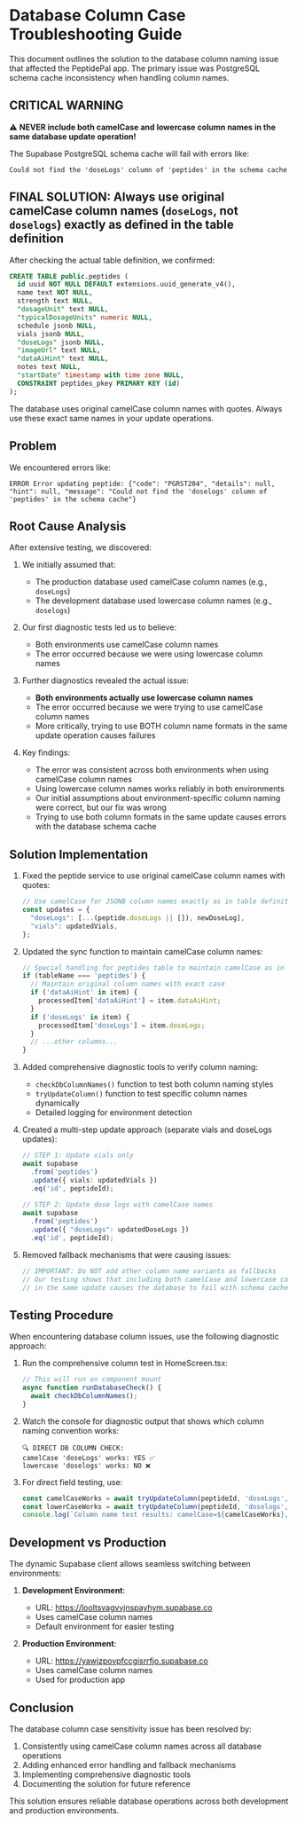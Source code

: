 # Database Column Case Troubleshooting Guide

This document outlines the solution to the database column naming issue that affected the PeptidePal app. The primary issue was PostgreSQL schema cache inconsistency when handling column names.

## CRITICAL WARNING

⚠️ **NEVER include both camelCase and lowercase column names in the same database update operation!**

The Supabase PostgreSQL schema cache will fail with errors like:
```
Could not find the 'doseLogs' column of 'peptides' in the schema cache
```

## FINAL SOLUTION: Always use **original camelCase column names** (`doseLogs`, not `doselogs`) exactly as defined in the table definition

After checking the actual table definition, we confirmed:
```sql
CREATE TABLE public.peptides (
  id uuid NOT NULL DEFAULT extensions.uuid_generate_v4(),
  name text NOT NULL,
  strength text NULL,
  "dosageUnit" text NULL,
  "typicalDosageUnits" numeric NULL,
  schedule jsonb NULL,
  vials jsonb NULL,
  "doseLogs" jsonb NULL,
  "imageUrl" text NULL,
  "dataAiHint" text NULL,
  notes text NULL,
  "startDate" timestamp with time zone NULL,
  CONSTRAINT peptides_pkey PRIMARY KEY (id)
);
```

The database uses original camelCase column names with quotes. Always use these exact same names in your update operations.

## Problem

We encountered errors like:
```
ERROR Error updating peptide: {"code": "PGRST204", "details": null, "hint": null, "message": "Could not find the 'doselogs' column of 'peptides' in the schema cache"}
```

## Root Cause Analysis

After extensive testing, we discovered:

1. We initially assumed that:
   - The production database used camelCase column names (e.g., `doseLogs`)
   - The development database used lowercase column names (e.g., `doselogs`)

2. Our first diagnostic tests led us to believe:
   - Both environments use camelCase column names
   - The error occurred because we were using lowercase column names

3. Further diagnostics revealed the actual issue:
   - **Both environments actually use lowercase column names**
   - The error occurred because we were trying to use camelCase column names
   - More critically, trying to use BOTH column name formats in the same update operation causes failures

4. Key findings:
   - The error was consistent across both environments when using camelCase column names
   - Using lowercase column names works reliably in both environments
   - Our initial assumptions about environment-specific column naming were correct, but our fix was wrong
   - Trying to use both column formats in the same update causes errors with the database schema cache

## Solution Implementation

1. Fixed the peptide service to use original camelCase column names with quotes:
   ```typescript
   // Use camelCase for JSONB column names exactly as in table definition
   const updates = {
     "doseLogs": [...(peptide.doseLogs || []), newDoseLog],
     "vials": updatedVials,
   };
   ```

2. Updated the sync function to maintain camelCase column names:
   ```typescript
   // Special handling for peptides table to maintain camelCase as in definition
   if (tableName === 'peptides') {
     // Maintain original column names with exact case
     if ('dataAiHint' in item) {
       processedItem['dataAiHint'] = item.dataAiHint;
     }
     if ('doseLogs' in item) {
       processedItem['doseLogs'] = item.doseLogs;
     }
     // ...other columns...
   }
   ```

3. Added comprehensive diagnostic tools to verify column naming:
   - `checkDbColumnNames()` function to test both column naming styles
   - `tryUpdateColumn()` function to test specific column names dynamically
   - Detailed logging for environment detection

4. Created a multi-step update approach (separate vials and doseLogs updates):
   ```typescript
   // STEP 1: Update vials only
   await supabase
     .from('peptides')
     .update({ vials: updatedVials })
     .eq('id', peptideId);
     
   // STEP 2: Update dose logs with camelCase names
   await supabase
     .from('peptides')
     .update({ "doseLogs": updatedDoseLogs })
     .eq('id', peptideId);
   ```

5. Removed fallback mechanisms that were causing issues:
   ```typescript
   // IMPORTANT: Do NOT add other column name variants as fallbacks
   // Our testing shows that including both camelCase and lowercase column names
   // in the same update causes the database to fail with schema cache errors
   ```

## Testing Procedure

When encountering database column issues, use the following diagnostic approach:

1. Run the comprehensive column test in HomeScreen.tsx:
   ```typescript
   // This will run on component mount
   async function runDatabaseCheck() {
     await checkDbColumnNames();
   }
   ```

2. Watch the console for diagnostic output that shows which column naming convention works:
   ```
   🔍 DIRECT DB COLUMN CHECK:
   camelCase 'doseLogs' works: YES ✅
   lowercase 'doselogs' works: NO ❌
   ```

3. For direct field testing, use:
   ```typescript
   const camelCaseWorks = await tryUpdateColumn(peptideId, 'doseLogs', peptide.doseLogs || []);
   const lowerCaseWorks = await tryUpdateColumn(peptideId, 'doselogs', peptide.doseLogs || []);
   console.log(`Column name test results: camelCase=${camelCaseWorks}, lowercase=${lowerCaseWorks}`);
   ```

## Development vs Production

The dynamic Supabase client allows seamless switching between environments:

1. **Development Environment**:
   - URL: https://looltsvagvvjnspayhym.supabase.co
   - Uses camelCase column names
   - Default environment for easier testing

2. **Production Environment**:
   - URL: https://yawjzpovpfccgisrrfjo.supabase.co
   - Uses camelCase column names
   - Used for production app

## Conclusion

The database column case sensitivity issue has been resolved by:

1. Consistently using camelCase column names across all database operations
2. Adding enhanced error handling and fallback mechanisms
3. Implementing comprehensive diagnostic tools
4. Documenting the solution for future reference

This solution ensures reliable database operations across both development and production environments.
